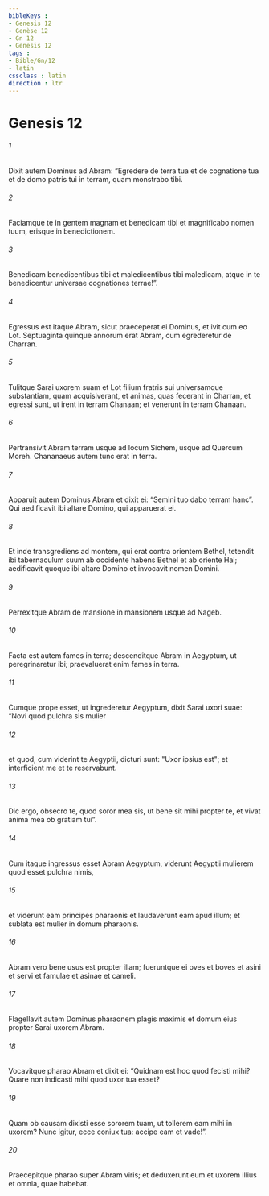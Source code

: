 ```yaml
---
bibleKeys : 
- Genesis 12
- Genèse 12
- Gn 12
- Genesis 12
tags : 
- Bible/Gn/12
- latin
cssclass : latin
direction : ltr
---
```


# Genesis 12

###### 1
Dixit autem Dominus ad Abram: “Egredere de terra tua et de cognatione tua et de domo patris tui in terram, quam monstrabo tibi.
###### 2
Faciamque te in gentem magnam et benedicam tibi et magnificabo nomen tuum, erisque in benedictionem.
###### 3
Benedicam benedicentibus tibi et maledicentibus tibi maledicam, atque in te benedicentur universae cognationes terrae!”.
###### 4
Egressus est itaque Abram, sicut praeceperat ei Dominus, et ivit cum eo Lot. Septuaginta quinque annorum erat Abram, cum egrederetur de Charran. 
###### 5
Tulitque Sarai uxorem suam et Lot filium fratris sui universamque substantiam, quam acquisiverant, et animas, quas fecerant in Charran, et egressi sunt, ut irent in terram Chanaan; et venerunt in terram Chanaan.
###### 6
Pertransivit Abram terram usque ad locum Sichem, usque ad Quercum Moreh. Chananaeus autem tunc erat in terra. 
###### 7
Apparuit autem Dominus Abram et dixit ei: “Semini tuo dabo terram hanc”. Qui aedificavit ibi altare Domino, qui apparuerat ei.
###### 8
Et inde transgrediens ad montem, qui erat contra orientem Bethel, tetendit ibi tabernaculum suum ab occidente habens Bethel et ab oriente Hai; aedificavit quoque ibi altare Domino et invocavit nomen Domini. 
###### 9
Perrexitque Abram de mansione in mansionem usque ad Nageb.
###### 10
Facta est autem fames in terra; descenditque Abram in Aegyptum, ut peregrinaretur ibi; praevaluerat enim fames in terra. 
###### 11
Cumque prope esset, ut ingrederetur Aegyptum, dixit Sarai uxori suae: “Novi quod pulchra sis mulier 
###### 12
et quod, cum viderint te Aegyptii, dicturi sunt: "Uxor ipsius est"; et interficient me et te reservabunt. 
###### 13
Dic ergo, obsecro te, quod soror mea sis, ut bene sit mihi propter te, et vivat anima mea ob gratiam tui”. 
###### 14
Cum itaque ingressus esset Abram Aegyptum, viderunt Aegyptii mulierem quod esset pulchra nimis, 
###### 15
et viderunt eam principes pharaonis et laudaverunt eam apud illum; et sublata est mulier in domum pharaonis. 
###### 16
Abram vero bene usus est propter illam; fueruntque ei oves et boves et asini et servi et famulae et asinae et cameli. 
###### 17
Flagellavit autem Dominus pharaonem plagis maximis et domum eius propter Sarai uxorem Abram. 
###### 18
Vocavitque pharao Abram et dixit ei: “Quidnam est hoc quod fecisti mihi? Quare non indicasti mihi quod uxor tua esset? 
###### 19
Quam ob causam dixisti esse sororem tuam, ut tollerem eam mihi in uxorem? Nunc igitur, ecce coniux tua: accipe eam et vade!”. 
###### 20
Praecepitque pharao super Abram viris; et deduxerunt eum et uxorem illius et omnia, quae habebat.
